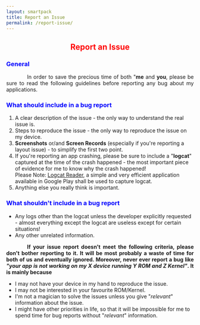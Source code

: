 ```yaml
---
layout: smartpack
title: Report an Issue
permalink: /report-issue/
---
```


<style>
    tab1 { padding-left: 4em; }
</style>

<h2 style="color: red; text-align: center">Report an Issue</h2>

<h3 style="color: blue">General</h3>

<p style="text-align: justify;"><tab1>In order to save the precious time of both "<b>me</b> and <b>you</b>, please be sure to read the following guidelines before reporting any bug about my applications.</tab1></p>

<h3 style="color: blue">What should include in a bug report</h3>

1. A clear description of the issue - the only way to understand the real issue is.
2. Steps to reproduce the issue - the only way to reproduce the issue on my device.
3. <b>Screenshots</b> or/and <b>Screen Records</b> (especially if you're reporting a layout issue) - to simplify the first two point.
4. If you're reporting an app crashing, please be sure to include a "<b>logcat</b>" captured at the time of the crash happened - the most important piece of evidence for me to know why the crash happened!<br>Please Note: <a href="https://play.google.com/store/apps/details?id=com.dp.logcatapp">Logcat Reader</a>, a simple and very efficient application available in Google Play shall be used to capture logcat.
5. Anything else you really think is important.
  
<h3 style="color: blue">What shouldn't include in a bug report</h3>

* Any logs other than the logcat unless the developer explicitly requested - almost everything except the logcat are useless except for certain situations!
* Any other unrelated information.

<p style="text-align: justify;"><tab1><b>If your issue report doesn't meet the following criteria, please don't bother reporting to it. It will be most probably a waste of time for both of us and eventually ignored. Moreover, never ever report a bug like <i>"your app is not working on my X device running Y ROM and Z Kernel"</i>. It is mainly because</b></tab1></p>

* I may not have your device in my hand to reproduce the issue.
* I may not be interested in your favourite ROM/Kernel.
* I'm not a magician to solve the issues unless you give "<i>relevant</i>" information about the issue.
* I might have other priorities in life, so that it will be impossible for me to spend time for bug reports without "<i>relevant</i>" information.
